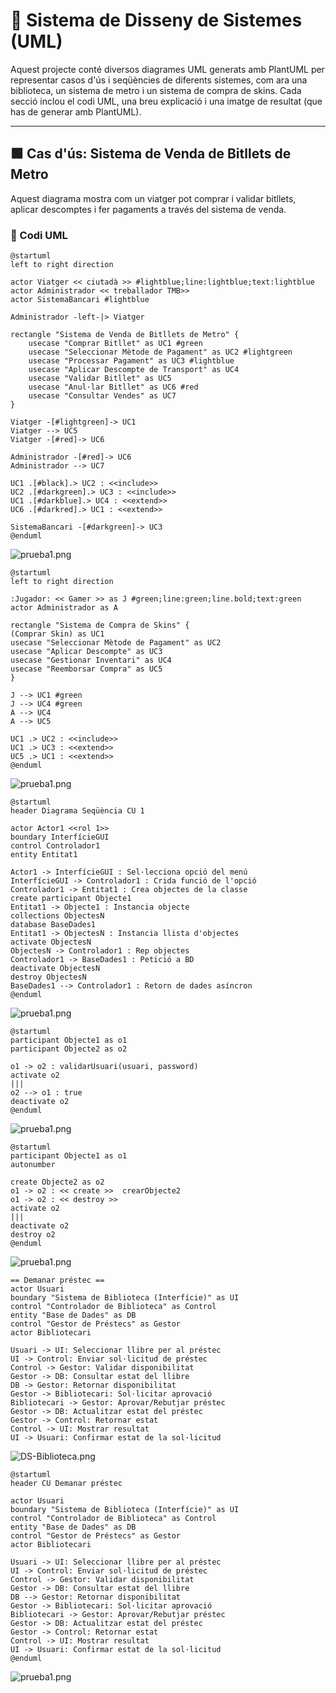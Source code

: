 # 📘 Sistema de Disseny de Sistemes (UML)

Aquest projecte conté diversos diagrames UML generats amb PlantUML per representar casos d'ús i seqüències de diferents sistemes, com ara una biblioteca, un sistema de metro i un sistema de compra de skins. Cada secció inclou el codi UML, una breu explicació i una imatge de resultat (que has de generar amb PlantUML).

---

## 🟩 Cas d'ús: Sistema de Venda de Bitllets de Metro

Aquest diagrama mostra com un viatger pot comprar i validar bitllets, aplicar descomptes i fer pagaments a través del sistema de venda.

### 📄 Codi UML
```plantuml
@startuml
left to right direction

actor Viatger << ciutadà >> #lightblue;line:lightblue;text:lightblue
actor Administrador << treballador TMB>>
actor SistemaBancari #lightblue

Administrador -left-|> Viatger

rectangle "Sistema de Venda de Bitllets de Metro" {
    usecase "Comprar Bitllet" as UC1 #green
    usecase "Seleccionar Mètode de Pagament" as UC2 #lightgreen
    usecase "Processar Pagament" as UC3 #lightblue
    usecase "Aplicar Descompte de Transport" as UC4
    usecase "Validar Bitllet" as UC5
    usecase "Anul·lar Bitllet" as UC6 #red
    usecase "Consultar Vendes" as UC7
}

Viatger -[#lightgreen]-> UC1
Viatger --> UC5
Viatger -[#red]-> UC6

Administrador -[#red]-> UC6
Administrador --> UC7

UC1 .[#black].> UC2 : <<include>>
UC2 .[#darkgreen].> UC3 : <<include>>
UC1 .[#darkblue].> UC4 : <<extend>>
UC6 .[#darkred].> UC1 : <<extend>>

SistemaBancari -[#darkgreen]-> UC3
@enduml
````

![prueba1.png](src/img/prueba1.png)

```plantuml
@startuml
left to right direction

:Jugador: << Gamer >> as J #green;line:green;line.bold;text:green
actor Administrador as A

rectangle "Sistema de Compra de Skins" {
(Comprar Skin) as UC1
usecase "Seleccionar Mètode de Pagament" as UC2
usecase "Aplicar Descompte" as UC3
usecase "Gestionar Inventari" as UC4
usecase "Reemborsar Compra" as UC5
}

J --> UC1 #green
J --> UC4 #green
A --> UC4
A --> UC5

UC1 .> UC2 : <<include>>
UC1 .> UC3 : <<extend>>
UC5 .> UC1 : <<extend>>
@enduml
````
![prueba1.png](src/img/prueba2.png)

```plantuml
@startuml
header Diagrama Seqüència CU 1

actor Actor1 <<rol 1>>
boundary InterfícieGUI
control Controlador1
entity Entitat1

Actor1 -> InterfícieGUI : Sel·lecciona opció del menú
InterfícieGUI -> Controlador1 : Crida funció de l'opció
Controlador1 -> Entitat1 : Crea objectes de la classe
create participant Objecte1
Entitat1 -> Objecte1 : Instancia objecte
collections ObjectesN
database BaseDades1
Entitat1 -> ObjectesN : Instancia llista d'objectes
activate ObjectesN
ObjectesN -> Controlador1 : Rep objectes
Controlador1 -> BaseDades1 : Petició a BD
deactivate ObjectesN
destroy ObjectesN
BaseDades1 --> Controlador1 : Retorn de dades asíncron
@enduml
````
![prueba1.png](src/img/prueba3.png)

```plantuml
@startuml
participant Objecte1 as o1
participant Objecte2 as o2

o1 -> o2 : validarUsuari(usuari, password)
activate o2
|||
o2 --> o1 : true
deactivate o2
@enduml
````
![prueba1.png](src/img/prueba4.png)

```plantuml
@startuml
participant Objecte1 as o1
autonumber

create Objecte2 as o2
o1 -> o2 : << create >>  crearObjecte2
o1 -> o2 : << destroy >>
activate o2
|||
deactivate o2
destroy o2
@enduml

````
![prueba1.png](src/img/prueba5.png)

```plantuml
== Demanar préstec ==
actor Usuari
boundary "Sistema de Biblioteca (Interfície)" as UI
control "Controlador de Biblioteca" as Control
entity "Base de Dades" as DB
control "Gestor de Préstecs" as Gestor
actor Bibliotecari

Usuari -> UI: Seleccionar llibre per al préstec
UI -> Control: Enviar sol·licitud de préstec
Control -> Gestor: Validar disponibilitat
Gestor -> DB: Consultar estat del llibre
DB -> Gestor: Retornar disponibilitat
Gestor -> Bibliotecari: Sol·licitar aprovació
Bibliotecari -> Gestor: Aprovar/Rebutjar préstec
Gestor -> DB: Actualitzar estat del préstec
Gestor -> Control: Retornar estat
Control -> UI: Mostrar resultat
UI -> Usuari: Confirmar estat de la sol·licitud
````
![DS-Biblioteca.png](src/img/DS-Biblioteca.png)

```plantuml
@startuml
header CU Demanar préstec

actor Usuari
boundary "Sistema de Biblioteca (Interfície)" as UI
control "Controlador de Biblioteca" as Control
entity "Base de Dades" as DB
control "Gestor de Préstecs" as Gestor
actor Bibliotecari

Usuari -> UI: Seleccionar llibre per al préstec
UI -> Control: Enviar sol·licitud de préstec
Control -> Gestor: Validar disponibilitat
Gestor -> DB: Consultar estat del llibre
DB --> Gestor: Retornar disponibilitat
Gestor -> Bibliotecari: Sol·licitar aprovació
Bibliotecari -> Gestor: Aprovar/Rebutjar préstec
Gestor -> DB: Actualitzar estat del préstec
Gestor -> Control: Retornar estat
Control -> UI: Mostrar resultat
UI -> Usuari: Confirmar estat de la sol·licitud
@enduml
````

![prueba1.png](src/img/prueba6.png)